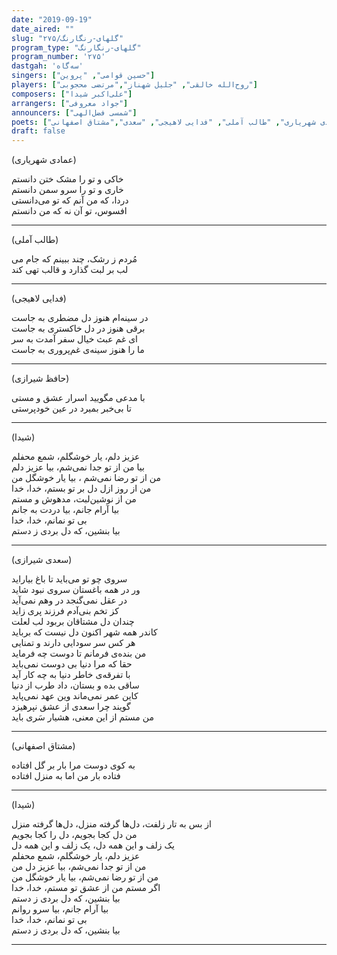 ```yaml
---
date: "2019-09-19"
date_aired: ""
slug: "گلهای-رنگارنگ/۲۷۵"
program_type: "گلهای-رنگارنگ"
program_number: '۲۷۵'
dastgah: 'سه‌گاه'
singers: ["حسین قوامی", "پروین"]
players: ["روح‌الله خالقی", "جلیل شهناز","مرتضی محجوبی"]
composers: ["علی‌اکبر شیدا"]
arrangers: ["جواد معروفی"]
announcers: ["شمسی فضل‌الهی"]
poets: ["حافظ", "علی‌اکبر شیدا", "عمادی شهریاری", "طالب آملی", "فدایی لاهیجی", "سعدی","مشتاق اصفهانی"]
draft: false
---
```


(عمادی شهریاری)  

خاکی و تو را مشک ختن دانستم  
خاری و تو را سرو سمن دانستم  
دردا، که من آنم که تو می‌دانستی  
افسوس، تو آن نه که من دانستم  

---  

(طالب آملی)  

مُردم ز رشک، چند ببینم که جام می  
لب بر لبت گذارد و قالب تهی کند  

---  

(فدایی لاهیجی)  

در سینه‌ام هنوز دل مضطری به جاست‌  
برقی هنوز در دل خاكستری به جاست  
ای غم عبث خیال سفر آمدت به سر  
ما را هنوز سینه‌ی غم‌پروری به جاست  

---  

(حافظ شیرازی)  

با مدعی مگویید اسرار عشق و مستی  
تا بی‌خبر بمیرد در عین خودپرستی  

---  

(شیدا)  

عزیز دلم، یار خوشگلم، شمع محفلم  
بیا من از تو جدا نمی‌شم، بیا عزیز دلم  
من از تو‌ رضا نمی‌شم ، بیا یار خوشگل من  
من از روز ازل دل بر تو بستم، خدا، خدا  
من از نوشین‌لبت، مدهوش و مستم  
بیا آرام جانم، بیا دردت به جانم  
بی تو نمانم، خدا، خدا  
بیا بنشین، که دل بردی ز دستم  

---  

(سعدی شیرازی)  

سروی چو تو می‌باید تا باغ بیاراید  
ور در همه باغستان سروی نبود شاید  
در عقل نمی‌گنجد در وهم نمی‌آید  
کز تخم بنی‌آدم فرزند پری زاید  
چندان دل مشتاقان بربود لب لعلت  
کاندر همه شهر اکنون دل نیست که برباید  
هر کس سر سودایی دارند و تمنایی  
من بنده‌ی فرمانم تا دوست چه فرماید  
حقا که مرا دنیا بی دوست نمی‌باید  
با تفرقه‌ی خاطر دنیا به چه کار آید  
ساقی بده و بستان، داد طرب از دنیا  
کاین عمر نمی‌ماند وین عهد نمی‌پاید  
گویند چرا سعدی از عشق نپرهیزد  
من مستم از این معنی، هشیار سَری باید  

---  

(مشتاق اصفهانی)

به کوی دوست مرا بار بر گل افتاده  
فتاده بار من اما به منزل افتاده  

---  

(شیدا)  

از بس به تار زلفت، دل‌ها گرفته منزل، دل‌ها گرفته منزل  
من دل کجا بجویم، دل را کجا بجویم  
یک زلف و این همه دل، یک زلف و این همه دل  
عزیز دلم، یار خوشگلم، شمع محفلم  
من از تو جدا نمی‌شم، بیا عزیز دل من  
من از تو رضا نمی‌شم، بیا یار خوشگل من  
اگر مستم من از عشق تو مستم، خدا، خدا  
بیا بنشین، که دل بردی ز دستم  
بیا آرام جانم، بیا سرو روانم  
بی تو نمانم، خدا، خدا  
بیا بنشین، که دل بردی ز دستم  

---

